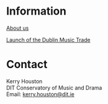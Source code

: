 # Information

[About us](/working-groups/ireland/home.html)

[Launch of the Dublin Music Trade](/working-groups/ireland/dublin.html)

# Contact

Kerry Houston   
DIT Conservatory of Music and Drama  
Email: [kerry.houston@dit.ie](mailto:kerry.houston@dit.ie)

<!-- Visit the new Irish RISM website and database: [http://www.rism-ie.org/](http://www.rism-ie.org/)  -->
